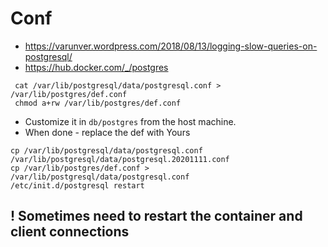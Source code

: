# Conf

* https://varunver.wordpress.com/2018/08/13/logging-slow-queries-on-postgresql/
* https://hub.docker.com/_/postgres

```shell
 cat /var/lib/postgresql/data/postgresql.conf > /var/lib/postgres/def.conf
 chmod a+rw /var/lib/postgres/def.conf
```
* Customize it in `db/postgres` from the host machine.
* When done - replace the def with Yours

```shell
cp /var/lib/postgresql/data/postgresql.conf /var/lib/postgresql/data/postgresql.20201111.conf
cp /var/lib/postgres/def.conf > /var/lib/postgresql/data/postgresql.conf
/etc/init.d/postgresql restart
```

## ! Sometimes need to restart the container and client connections
